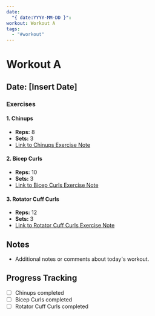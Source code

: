 ```yaml
---
date:
  "{ date:YYYY-MM-DD }": 
workout: Workout A
tags:
  - "#workout"
---
```


# Workout A

## Date: [Insert Date]

### Exercises

#### 1. Chinups
- **Reps:** 8
- **Sets:** 3
- [Link to Chinups Exercise Note](Exercises/Chinups.md)

#### 2. Bicep Curls
- **Reps:** 10
- **Sets:** 3
- [Link to Bicep Curls Exercise Note](Exercises/BicepCurls.md)

#### 3. Rotator Cuff Curls
- **Reps:** 12
- **Sets:** 3
- [Link to Rotator Cuff Curls Exercise Note](Exercises/RotatorCuffCurls.md)

## Notes
- Additional notes or comments about today's workout.

## Progress Tracking
- [ ] Chinups completed
- [ ] Bicep Curls completed
- [ ] Rotator Cuff Curls completed

